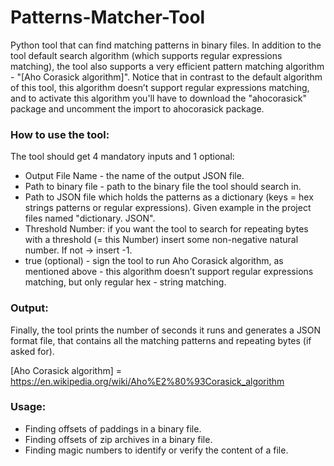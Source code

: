# Patterns-Matcher-Tool

Python tool that can find matching patterns in binary files.
In addition to the tool default search algorithm (which supports regular expressions matching), the tool also supports a very efficient pattern matching algorithm - "[Aho Corasick algorithm]". Notice that in contrast to the default algorithm of this tool, this algorithm doesn’t support regular expressions matching, and to activate this algorithm you'll have to download the "ahocorasick" package and uncomment the import to ahocorasick package.

### How to use the tool:

The tool should get 4 mandatory inputs and 1 optional:
- Output File Name - the name of the output JSON file.
- Path to binary file - path to the binary file the tool should search in.
- Path to JSON file which holds the patterns as a dictionary (keys = hex strings patterns or regular expressions). Given example in the project files named "dictionary. JSON".
- Threshold Number: if you want the tool to search for repeating bytes with a threshold (= this Number) insert some non-negative natural number. If not -> insert -1.
- true (optional) - sign the tool to run Aho Corasick algorithm, as mentioned above - this algorithm doesn’t support regular expressions matching, but only regular hex - string matching.

### Output:
Finally,  the tool prints the number of seconds it runs and generates a JSON format file,  that contains all the matching patterns and repeating bytes (if asked for).

[Aho Corasick algorithm] = <https://en.wikipedia.org/wiki/Aho%E2%80%93Corasick_algorithm>

### Usage:
* Finding offsets of paddings in a binary file.
* Finding offsets of zip archives in a binary file.
* Finding magic numbers to identify or verify the content of a file.

